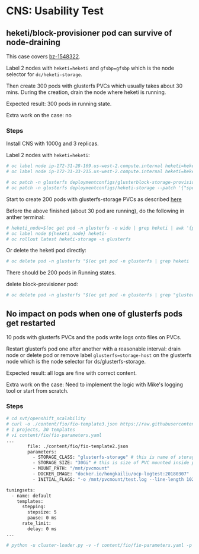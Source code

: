 # CNS: Usability Test

## heketi/block-provisioner pod can survive of node-draining

This case covers [bz-1548322](https://bugzilla.redhat.com/show_bug.cgi?id=1548322).

Label 2 nodes with `heketi=heketi` and `gfsbp=gfsbp` which is the node selector for
`dc/heketi-storage`.

Then create 300 pods with glusterfs PVCs which usually takes about 30 mins.
During the creation, drain the node where heketi is running.

Expected result: 300 pods in running state.

Extra work on the case: no

### Steps

Install CNS with 1000g and 3 replicas.

Label 2 nodes with `heketi=heketi`:

```sh
# oc label node ip-172-31-28-169.us-west-2.compute.internal heketi=heketi gfsbp=gfsbp
# oc label node ip-172-31-33-215.us-west-2.compute.internal heketi=heketi gfsbp=gfsbp

# oc patch -n glusterfs deploymentconfigs/glusterblock-storage-provisioner-dc --patch '{"spec": {"template": {"spec": {"nodeSelector": {"gfsbp": "gfsbp"}}}}}'
# oc patch -n glusterfs deploymentconfigs/heketi-storage --patch '{"spec": {"template": {"spec": {"nodeSelector": {"heketi": "heketi"}}}}}'
```

Start to create 200 pods with glusterfs-storage PVCs as described [here](glusterFS_stress.md#run-test)

Before the above finished (about 30 pod are running), do the following in anther terminal:

```sh
# heketi_node=$(oc get pod -n glusterfs -o wide | grep heketi | awk '{print $7}')
# oc label node ${heketi_node} heketi-
# oc rollout latest heketi-storage -n glusterfs
```

Or delete the heketi pod directly:

```sh
# oc delete pod -n glusterfs "$(oc get pod -n glusterfs | grep heketi | awk '{print $1}')"
```

There should be 200 pods in Running states.

delete block-provisioner pod:

```sh
# oc delete pod -n glusterfs "$(oc get pod -n glusterfs | grep "glusterblock-storage-provisioner" | awk '{print $1}')"
```


## No impact on pods when one of glusterfs pods get restarted

10 pods with glusterfs PVCs and the pods write logs onto files on PVCs.

Restart glusterfs pod one after another with a reasonable interval: drain
node or delete pod or remove label `glusterfs=storage-host` on the
glusterfs node which is the node selector for ds/glusterfs-storage.

Expected result: all logs are fine with correct content.

Extra work on the case: Need to implement the logic with Mike's logging
tool or start from scratch.

### Steps

```sh
# cd svt/openshift_scalability
# curl -o ./content/fio/fio-template3.json https://raw.githubusercontent.com/hongkailiu/svt-case-doc/master/files/fio-template3.json
# 1 projects, 30 templates
# vi content/fio/fio-parameters.yaml
...
        file: ./content/fio/fio-template2.json
        parameters:
          - STORAGE_CLASS: "glusterfs-storage" # this is name of storage class to use
          - STORAGE_SIZE: "30Gi" # this is size of PVC mounted inside pod
          - MOUNT_PATH: "/mnt/pvcmount"
          - DOCKER_IMAGE: "docker.io/hongkailiu/ocp-logtest:20180307"
          - INITIAL_FLAGS: "-o /mnt/pvcmount/test.log --line-length 1024 --word-length 7 --rate 30000 --time 0 --fixed-line --num-lines 900000\n"

tuningsets:
  - name: default
    templates:
      stepping:
        stepsize: 5
        pause: 0 ms
      rate_limit:
        delay: 0 ms
...

# python -u cluster-loader.py -v -f content/fio/fio-parameters.yaml -p 1
```
